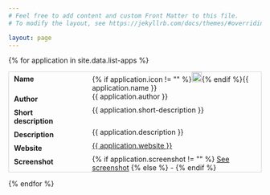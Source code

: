 ```yaml
---
# Feel free to add content and custom Front Matter to this file.
# To modify the layout, see https://jekyllrb.com/docs/themes/#overriding-theme-defaults

layout: page
---
```



<style type="text/css">
        dl {
            display: grid;
            grid-template-columns: 1fr 3fr;
            border: solid;
            border-width: 1px;
            border-color: lightgray;
            margin-top: 0px;
            margin-bottom: 0px;
        }
        dl:not(:last-of-type) {
            border-bottom: none;
        }
        dl:hover {
            background-color: whitesmoke;
        }
        dt {
            font-weight: bold;
            margin-left: 10px;
            margin-top: 5px;
            margin-bottom: 5px;
        }
        .appicon {
            width: 20px;
            height: 20px;
        }
</style>

{% for application in site.data.list-apps %}
<dl>
        <dt>Name</dt>
        <dd>{% if application.icon != "" %}<img class="appicon" src="{{ application.icon }}"/>{% endif %}{{ application.name }}</dd>
        <dt>Author</dt>
        <dd>{{ application.author }}</dd>
        <dt>Short description</dt>
        <dd>{{ application.short-description }}</dd>
        <dt>Description</dt>
        <dd>{{ application.description }}</dd>
        <dt>Website</dt>
        <dd><a href="{{ application.website }}">{{ application.website }}</a></dd>
        <dt>Screenshot</dt>
        <dd>{% if application.screenshot != "" %}
            <a href="{{ application.screenshot }}">See screenshot</a>
            {% else %}
            -
            {% endif %}
        </dd>
</dl>

{% endfor %}